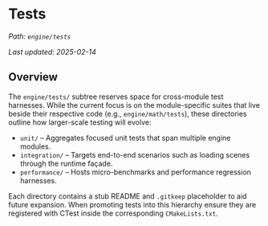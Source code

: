 # Tests

_Path: `engine/tests`_

_Last updated: 2025-02-14_


## Overview

The `engine/tests/` subtree reserves space for cross-module test harnesses. While the current focus is on the
module-specific suites that live beside their respective code (e.g., `engine/math/tests`), these directories outline how
larger-scale testing will evolve:

- `unit/` – Aggregates focused unit tests that span multiple engine modules.
- `integration/` – Targets end-to-end scenarios such as loading scenes through the runtime façade.
- `performance/` – Hosts micro-benchmarks and performance regression harnesses.

Each directory contains a stub README and `.gitkeep` placeholder to aid future expansion. When promoting tests into this
hierarchy ensure they are registered with CTest inside the corresponding `CMakeLists.txt`.
